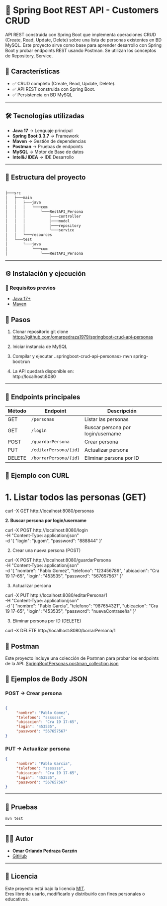 
# 🚀 Spring Boot REST API - Customers CRUD

API REST construida con Spring Boot que implementa operaciones CRUD (Create, Read, Update, Delete) sobre una lista de personas existentes en BD MySQL.
Este proyecto sirve como base para aprender desarrollo con Spring Boot y probar endpoints REST usando Postman.
Se utilizan los conceptos de Repository, Service.

## 📌 Características
- ✅ CRUD completo (Create, Read, Update, Delete).  
- ✅ API REST construida con Spring Boot.
- ✅ Persistencia en BD MySQL

---

## 🛠️ Tecnologías utilizadas
- **Java 17** → Lenguaje principal  
- **Spring Boot 3.3.7** → Framework  
- **Maven** → Gestión de dependencias  
- **Postman** → Pruebas de endpoints
- **MySQL** → Motor de Base de datos
- **IntelliJ IDEA** → IDE Desarrollo

---

## 📂 Estructura del proyecto
```bash

├───src
│   ├───main
│   │   ├───java
│   │   │   └───com
│   │   │       └───RestAPI_Persona
│   │   │           ├───controller
│   │   │           ├───model
│   │   │           ├───repository
│   │   │           └───service
│   │   └───resources
│   └───test
│       └───java
│           └───com
│               └───RestAPI_Persona

```
---

## ⚙️ Instalación y ejecución
### 🔹 Requisitos previos

- [Java 17+](https://adoptium.net/)
- [Maven](https://maven.apache.org/)


## 🔹 Pasos

1. Clonar repositorio
git clone https://github.com/omarpedraza1979/springboot-crud-api-personas

2. Iniciar instancia de MySQL

3. Compilar y ejecutar
 ..springboot-crud-api-personas> mvn spring-boot:run

4. La API quedará disponible en:  
http://localhost:8080

---

## 📌 Endpoints principales

| Método | Endpoint                    | Descripción                        |
|--------|-----------------------------|------------------------------------|
| GET    | `/personas`                 | Listar las personas                |
| GET    | `/login`                    | Buscar persona por login/username  |
| POST   | `/guardarPersona`           | Crear persona                      |
| PUT    | `/editarPersona/{id}`       | Actualizar persona                 |
| DELETE | `/borrarPersona/{id}`       | Eliminar persona por ID            |


## 🧪 Ejemplo con CURL


# 1. Listar todos las personas (GET)


 curl -X GET http://localhost:8080/personas

**2. Buscar persona por login/username**

 curl -X POST http://localhost:8080/login \
     -H "Content-Type: application/json" \
     -d '{
           "login": "jugom",
           "password": "888844"
         }'

2. Crear una nueva persona (POST)

 curl -X POST http://localhost:8080/guardarPersona \
     -H "Content-Type: application/json" \
     -d '{
           "nombre": "Pablo Gomez",
           "telefono": "123456789",
           "ubicacion": "Cra 19 17-65",
           "login": "453535",
           "password": "567657567"
         }'
  
  
3. Actualizar persona

 curl -X PUT http://localhost:8080/editarPersona/1 \
     -H "Content-Type: application/json" \
     -d '{
           "nombre": "Pablo Garcia",
           "telefono": "987654321",
           "ubicacion": "Cra 19 17-65",
           "login": "453535",
           "password": "nuevaContraseña"
         }'  
  
3. Eliminar persona por ID (DELETE)

 curl -X DELETE http://localhost:8080/borrarPersona/1


## 🧪 Postman
Este proyecto incluye una colección de Postman para probar los endpoints de la API. 
[SpringBootPersonas.postman_collection.json](./SpringBootPersonas.postman_collection.json)


## 📌 Ejemplos de Body JSON

### POST → Crear persona
```json

{
     "nombre": "Pablo Gomez",
     "telefono": "sssssss",
     "ubicacion": "Cra 19 17-65",
     "login": "453535",
     "password": "567657567"
}
```

### PUT → Actualizar persona
```json
{
     "nombre": "Pablo Garcia",
     "telefono": "sssssss",
     "ubicacion": "Cra 19 17-65",
     "login": "453535",
     "password": "567657567"
}
```

---
## 🧪 Pruebas
```bash
mvn test
```
---

## 👨‍💻 Autor
- **Omar Orlando Pedraza Garzón**
- [GitHub](https://github.com/omarpedraza1979)
---


## 📜 Licencia
Este proyecto está bajo la licencia [MIT](LICENSE).  
Eres libre de usarlo, modificarlo y distribuirlo con fines personales o educativos.


